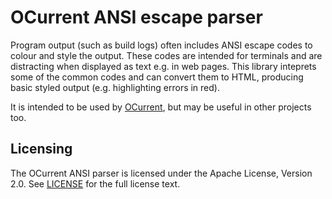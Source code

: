 # OCurrent ANSI escape parser

Program output (such as build logs) often includes ANSI escape codes to colour and style the output.
These codes are intended for terminals and are distracting when displayed as text e.g. in web pages.
This library inteprets some of the common codes and can convert them to HTML, producing basic styled output
(e.g. highlighting errors in red).

It is intended to be used by [OCurrent][], but may be useful in other projects too.

## Licensing

The OCurrent ANSI parser is licensed under the Apache License, Version 2.0.
See [LICENSE][] for the full license text.

[OCurrent]: https://github.com/ocurrent/ocurrent
[LICENSE]: ./LICENSE
